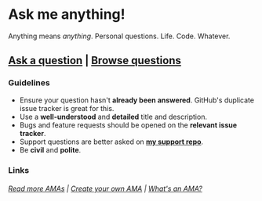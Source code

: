 # Ask me anything!



Anything means *anything*. Personal questions. Life. Code. Whatever.


## [Ask a question](https://github.com/TheTechRobo/ama/issues/new/choose) | [Browse questions](https://github.com/TheTechRobo/ama/issues)


### Guidelines

- Ensure your question hasn't **already been answered**. GitHub's duplicate issue tracker is great for this.
- Use a **well-understood** and **detailed** title and description.
- Bugs and feature requests should be opened on the **relevant issue tracker**.
- Support questions are better asked on **[my support repo](https://github.com/thetechrobo/support/)**.
- Be **civil** and **polite**.

### Links

###### [Read more AMAs](https://github.com/sindresorhus/amas) | [Create your own AMA](https://github.com/sindresorhus/amas/blob/master/create-ama.md) | [What's an AMA?](https://en.wikipedia.org/wiki//r/IAmA)
